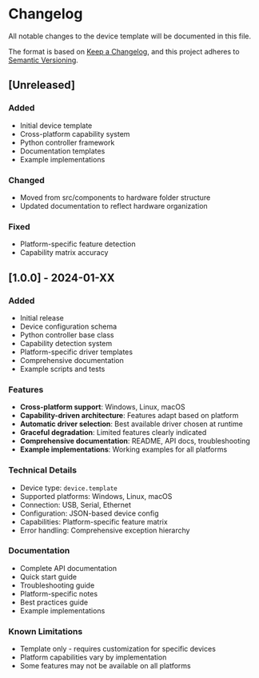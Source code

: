 # Changelog

All notable changes to the device template will be documented in this file.

The format is based on [Keep a Changelog](https://keepachangelog.com/en/1.0.0/),
and this project adheres to [Semantic Versioning](https://semver.org/spec/v2.0.0.html).

## [Unreleased]

### Added
- Initial device template
- Cross-platform capability system
- Python controller framework
- Documentation templates
- Example implementations

### Changed
- Moved from src/components to hardware folder structure
- Updated documentation to reflect hardware organization

### Fixed
- Platform-specific feature detection
- Capability matrix accuracy

## [1.0.0] - 2024-01-XX

### Added
- Initial release
- Device configuration schema
- Python controller base class
- Capability detection system
- Platform-specific driver templates
- Comprehensive documentation
- Example scripts and tests

### Features
- **Cross-platform support**: Windows, Linux, macOS
- **Capability-driven architecture**: Features adapt based on platform
- **Automatic driver selection**: Best available driver chosen at runtime
- **Graceful degradation**: Limited features clearly indicated
- **Comprehensive documentation**: README, API docs, troubleshooting
- **Example implementations**: Working examples for all platforms

### Technical Details
- Device type: `device.template`
- Supported platforms: Windows, Linux, macOS
- Connection: USB, Serial, Ethernet
- Configuration: JSON-based device config
- Capabilities: Platform-specific feature matrix
- Error handling: Comprehensive exception hierarchy

### Documentation
- Complete API documentation
- Quick start guide
- Troubleshooting guide
- Platform-specific notes
- Best practices guide
- Example implementations

### Known Limitations
- Template only - requires customization for specific devices
- Platform capabilities vary by implementation
- Some features may not be available on all platforms





